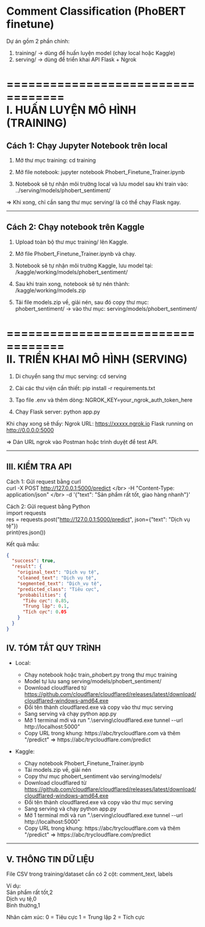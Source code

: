 # Comment Classification (PhoBERT finetune)

Dự án gồm 2 phần chính:

1. training/ → dùng để huấn luyện model (chạy local hoặc Kaggle)
2. serving/ → dùng để triển khai API Flask + Ngrok

==================================</br>
I. HUẤN LUYỆN MÔ HÌNH (TRAINING)
==================================

## Cách 1: Chạy Jupyter Notebook trên local

1. Mở thư mục training:
   cd training

2. Mở file notebook:
   jupyter notebook Phobert_Finetune_Trainer.ipynb

3. Notebook sẽ tự nhận môi trường local và lưu model sau khi train vào:
   ../serving/models/phobert_sentiment/

=> Khi xong, chỉ cần sang thư mục serving/ là có thể chạy Flask ngay.

---

## Cách 2: Chạy notebook trên Kaggle

1. Upload toàn bộ thư mục training/ lên Kaggle.

2. Mở file Phobert_Finetune_Trainer.ipynb và chạy.

3. Notebook sẽ tự nhận môi trường Kaggle, lưu model tại:
   /kaggle/working/models/phobert_sentiment/

4. Sau khi train xong, notebook sẽ tự nén thành:
   /kaggle/working/models.zip

5. Tải file models.zip về, giải nén, sau đó copy thư mục:
   phobert_sentiment/
   → vào thư mục: serving/models/phobert_sentiment/

==================================</br>
II. TRIỂN KHAI MÔ HÌNH (SERVING)
==================================

1. Di chuyển sang thư mục serving:
   cd serving

2. Cài các thư viện cần thiết:
   pip install -r requirements.txt

3. Tạo file .env và thêm dòng:
   NGROK_KEY=your_ngrok_auth_token_here

4. Chạy Flask server:
   python app.py

Khi chạy xong sẽ thấy:
Ngrok URL: https://xxxxx.ngrok.io
Flask running on http://0.0.0.0:5000

=> Dán URL ngrok vào Postman hoặc trình duyệt để test API.

---

## III. KIỂM TRA API

Cách 1: Gửi request bằng curl</br>
curl -X POST http://127.0.0.1:5000/predict \</br>
-H "Content-Type: application/json" \</br>
-d '{"text": "Sản phẩm rất tốt, giao hàng nhanh"}'</br>

Cách 2: Gửi request bằng Python</br>
import requests</br>
res = requests.post("http://127.0.0.1:5000/predict", json={"text": "Dịch vụ tệ"})</br>
print(res.json())</br>

Kết quả mẫu:</br>

```json
{
  "success": true,
  "result": {
    "original_text": "Dịch vụ tệ",
    "cleaned_text": "Dịch vụ tệ",
    "segmented_text": "Dịch_vụ tệ",
    "predicted_class": "Tiêu cực",
    "probabilities": {
      "Tiêu cực": 0.85,
      "Trung lập": 0.1,
      "Tích cực": 0.05
    }
  }
}
```

## IV. TÓM TẮT QUY TRÌNH

- Local:

  - Chạy notebook hoặc train_phobert.py trong thư mục training
  - Model tự lưu sang serving/models/phobert_sentiment/
  - Download cloudflared từ https://github.com/cloudflare/cloudflared/releases/latest/download/cloudflared-windows-amd64.exe
  - Đổi tên thành cloudflared.exe và copy vào thư mục serving
  - Sang serving và chạy python app.py
  - Mở 1 terminal mới và run ".\serving\cloudflared.exe tunnel --url http://localhost:5000"
  - Copy URL trong khung: https://abc/trycloudflare.com và thêm "/predict" => https://abc/trycloudflare.com/predict

- Kaggle:
  - Chạy notebook Phobert_Finetune_Trainer.ipynb
  - Tải models.zip về, giải nén
  - Copy thư mục phobert_sentiment vào serving/models/
  - Download cloudflared từ https://github.com/cloudflare/cloudflared/releases/latest/download/cloudflared-windows-amd64.exe
  - Đổi tên thành cloudflared.exe và copy vào thư mục serving
  - Sang serving và chạy python app.py
  - Mở 1 terminal mới và run ".\serving\cloudflared.exe tunnel --url http://localhost:5000"
  - Copy URL trong khung: https://abc/trycloudflare.com và thêm "/predict" => https://abc/trycloudflare.com/predict

---

## V. THÔNG TIN DỮ LIỆU

File CSV trong training/dataset cần có 2 cột:
comment_text, labels

Ví dụ:</br>
Sản phẩm rất tốt,2</br>
Dịch vụ tệ,0</br>
Bình thường,1</br>

Nhãn cảm xúc:
0 = Tiêu cực
1 = Trung lập
2 = Tích cực
